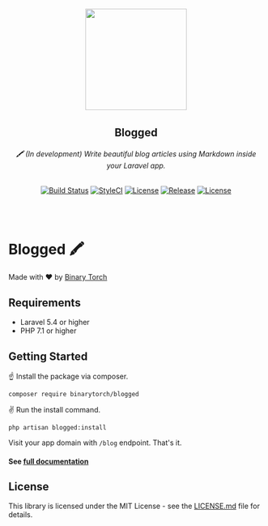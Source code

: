 <h6 align="center">
    <img width="200" src="https://larecipe.binarytorch.com.my/images/blogged.svg"/>
</h6>

<h2 align="center">
    <b>Blogged</b>
</h2>


<h6 align="center">
    🖍 (In development) Write beautiful blog articles using Markdown inside your Laravel app.
</h6>
    

<p align="center">
<a href="https://travis-ci.org/saleem-hadad/larecipe"><img src="https://travis-ci.org/saleem-hadad/larecipe.svg?branch=master" alt="Build Status"></a>
<a href="https://github.styleci.io/repos/142787719"><img src="https://github.styleci.io/repos/142787719/shield?branch=master" alt="StyleCI"></a>
<a href="https://github.com/saleem-hadad/larecipe"><img src="https://img.shields.io/packagist/dt/binarytorch/larecipe.svg" alt="License"></a>
<a href="https://github.com/saleem-hadad/larecipe"><img src="https://img.shields.io/github/release/saleem-hadad/larecipe.svg" alt="Release"></a>
<a href="https://github.com/saleem-hadad/larecipe"><img src="https://poser.pugx.org/laravel/framework/license.svg" alt="License"></a>
</p>
<br/><br/>

# Blogged 🖍



Made with ❤️ by [Binary Torch](https://binarytorch.com.my/)

## Requirements

* Laravel 5.4 or higher 
* PHP 7.1 or higher

## Getting Started

☝️ Install the package via composer.

    composer require binarytorch/blogged

✌️ Run the install command.

    php artisan blogged:install

Visit your app domain with `/blog` endpoint. That's it.

#### See [full documentation](https://blogged.binarytorch.com.my/)

## License

This library is licensed under the MIT License - see the [LICENSE.md](LICENSE) file for details.
